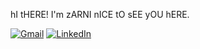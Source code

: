 <p>hI tHERE! I'm zARNI nICE tO sEE yOU hERE.</p>



<!-- <img src="https://github-readme-stats.vercel.app/api?username=retardH&show_icons=true&count_private=true&hide_border=true" align="center" /> -->
[![Gmail](https://img.shields.io/badge/-GMAIL-D14836?style=for-the-badge&logo=gmail&logoColor=white)](mailto:hzrni.dev@gmail.com)
[![LinkedIn](https://img.shields.io/badge/-LINKEDIN-0077B5?style=for-the-badge&logo=linkedin&logoColor=white)](https://www.linkedin.com/in/HtetZarni/)


